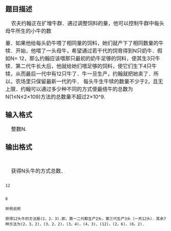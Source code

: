 ## 题目描述

<div>
 <span style="font-size: medium">    农夫约翰正在扩增牛群．通过调整饲料的量，他可以控制牛群中每头母牛所生的小牛的数</span>
</div>
<div>
 <span style="font-size: medium">量．如果他给每头奶牛喂了相同量的饲料，她们就产下了相同数量的牛犊．开始，他喂了一头母牛，希望通过若干代的饲育得到N只奶牛．假如N= 12，那么约翰应该喂那只最初的奶牛足够的饲料，使其生3只牛犊．第二代牛长大后，他就给她们喂足够的饲料，使它们生下4只牛犊，从而最后一代中有12只牛了．牛一旦生产，约翰就把她卖了．所以，农场里只保留最新一代的牛． 每头牛生牛犊的数量不少于2，且无上限．约翰可以通过多少种不同的方式使最络牛的总数为N(1≤N≤2×109)方法的总数量不超过2×10^9.</span>
</div>

## 输入格式

<div>
 <span style="font-size: medium">    整数N.</span>
</div>

## 输出格式

<div>
  
</div>
<div>
 <span style="font-size: medium">    获得N头牛的方式总数．</span>
</div>

```input1
12
```
```output1
8
样例说明
获得12头牛的方法是(2，2，3).即，第一二代都生产2头，第三代生产3头（一共12头）．其余7种方法为(2，3，2)，(3，2，2)，(3，4)，(4，3)，(12)，(2，6)，(6，2).
```
